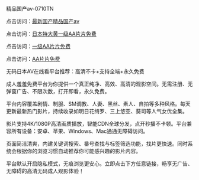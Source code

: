精品国产av-0710TN

点击访问：<a href="https://heiliaowzu4ur.pages.dev">最新国产精品国产av</a>

点击访问：<a href="https://heiliaoxwd5i8.pages.dev">日本特大黄一级AA片片免费</a>

点击访问：<a href="https://heiliaoga6s9v.pages.dev">一级AA片片免费</a>

点击访问：<a href="https://heiliaoe8ajia.pages.dev">AA片片免费</a>

无码日本AV在线看平台推荐：高清不卡+支持全端+永久免费

成人羞羞免费平台为你提供一个真正纯净、高效、高清的观影空间。无需注册、无弹窗广告、不限次数，打开即看，永久免费。

平台内容覆盖剧情、制服、SM调教、人妻、黑丝、素人、自拍等多种风格。每天更新最新热门影片，持续收录如明日花绮罗、三上悠亚、葵司等人气女优全集。

影片支持4K/1080P高清画质播放，智能CDN全球分发，点开秒播不卡顿。平台兼容所有设备：安卓、苹果、Windows、Mac通通无障碍访问。

页面简洁清爽，内建关键词搜索、番号查找与标签筛选功能，找片更快速。同时系统会根据你的浏览习惯自动推荐你可能感兴趣的影片内容。

平台默认开启隐私模式，无痕浏览更安心。立即点击下方任意链接，畅享无广告、无障碍的高清无码成人观影体验！

<span style="display:none;">[Canonical link]  (  ）</span> 
